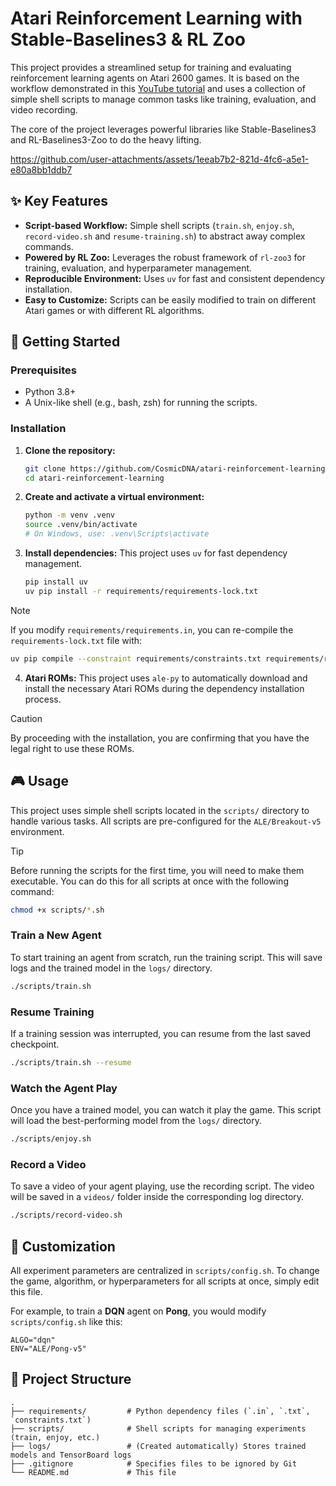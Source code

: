 # Atari Reinforcement Learning with Stable-Baselines3 & RL Zoo

This project provides a streamlined setup for training and evaluating reinforcement learning agents on Atari 2600 games. It is based on the workflow demonstrated in this [YouTube tutorial](https://www.youtube.com/watch?v=aQsaH7Tzvp0&t=329s) and uses a collection of simple shell scripts to manage common tasks like training, evaluation, and video recording.

The core of the project leverages powerful libraries like Stable-Baselines3 and RL-Baselines3-Zoo to do the heavy lifting.



https://github.com/user-attachments/assets/1eeab7b2-821d-4fc6-a5e1-e80a8bb1ddb7



## ✨ Key Features

-   **Script-based Workflow:** Simple shell scripts (`train.sh`, `enjoy.sh`, `record-video.sh` and `resume-training.sh`) to abstract away complex commands.
-   **Powered by RL Zoo:** Leverages the robust framework of `rl-zoo3` for training, evaluation, and hyperparameter management.
-   **Reproducible Environment:** Uses `uv` for fast and consistent dependency installation.
-   **Easy to Customize:** Scripts can be easily modified to train on different Atari games or with different RL algorithms.

## 🚀 Getting Started

### Prerequisites

-   Python 3.8+
-   A Unix-like shell (e.g., bash, zsh) for running the scripts.

### Installation

1.  **Clone the repository:**
    ```bash
    git clone https://github.com/CosmicDNA/atari-reinforcement-learning.git
    cd atari-reinforcement-learning
    ```

2.  **Create and activate a virtual environment:**
    ```bash
    python -m venv .venv
    source .venv/bin/activate
    # On Windows, use: .venv\Scripts\activate
    ```

3.  **Install dependencies:**
    This project uses `uv` for fast dependency management.
    ```bash
    pip install uv
    uv pip install -r requirements/requirements-lock.txt
    ```
> [!NOTE]
> If you modify `requirements/requirements.in`, you can re-compile the `requirements-lock.txt` file with:
> ```bash
> uv pip compile --constraint requirements/constraints.txt requirements/requirements.in -o requirements/requirements-lock.txt
> ```

4.  **Atari ROMs:**
    This project uses `ale-py` to automatically download and install the necessary Atari ROMs during the dependency installation process.
> [!CAUTION]
> By proceeding with the installation, you are confirming that you have the legal right to use these ROMs.

## 🎮 Usage

This project uses simple shell scripts located in the `scripts/` directory to handle various tasks. All scripts are pre-configured for the `ALE/Breakout-v5` environment.

> [!TIP]
> Before running the scripts for the first time, you will need to make them executable. You can do this for all scripts at once with the following command:
> ```bash
> chmod +x scripts/*.sh
> ```

### Train a New Agent
To start training an agent from scratch, run the training script. This will save logs and the trained model in the `logs/` directory.
```bash
./scripts/train.sh
```

### Resume Training
If a training session was interrupted, you can resume from the last saved checkpoint.
```bash
./scripts/train.sh --resume
```

### Watch the Agent Play
Once you have a trained model, you can watch it play the game. This script will load the best-performing model from the `logs/` directory.
```bash
./scripts/enjoy.sh
```

### Record a Video
To save a video of your agent playing, use the recording script. The video will be saved in a `videos/` folder inside the corresponding log directory.
```bash
./scripts/record-video.sh
```

## 🔧 Customization

All experiment parameters are centralized in `scripts/config.sh`. To change the game, algorithm, or hyperparameters for all scripts at once, simply edit this file.

For example, to train a **DQN** agent on **Pong**, you would modify `scripts/config.sh` like this:
```shell
ALGO="dqn"
ENV="ALE/Pong-v5"
```

## 📁 Project Structure

```
.
├── requirements/         # Python dependency files (`.in`, `.txt`, `constraints.txt`)
├── scripts/              # Shell scripts for managing experiments (train, enjoy, etc.)
├── logs/                 # (Created automatically) Stores trained models and TensorBoard logs
├── .gitignore            # Specifies files to be ignored by Git
└── README.md             # This file
```
